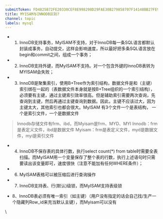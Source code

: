 ```yaml
---
submitToken: FD4825B72FE20330CEF8E998298D29FAE30B279858707F14148BB27FE9448A2B
title: MYISAM与INNODB区别?
channel: topic
labels: mysql
---
```


- 1. InnoDB支持事务，MyISAM不支持，对于InnoDB每一条SQL语言都默认封装成事务，自动提交，这样会影响速度，所以最好把多条SQL语言放在begin和commit之间，组成一个事务；

- 2. InnoDB支持外键，而MyISAM不支持。对一个包含外键的InnoDB表转为MYISAM会失败；

- 3. InnoDB是聚集索引，使用B+Tree作为索引结构，数据文件是和（主键）索引绑在一起的（表数据文件本身就是按B+Tree组织的一个索引结构），必须要有主键，通过主键索引效率很高。但是辅助索引需要两次查询，先查询到主键，然后再通过主键查询到数据。因此，主键不应该过大，因为主键太大，其他索引也都会很大。MyISAM 有3个文件一个是表结构， 一个是索引文件，一个是数据文件

>Innodb存储文件有frm、ibd，而Myisam是frm、MYD、MYI
Innodb：frm是表定义文件，ibd是数据文件
Myisam：frm是表定义文件，myd是数据文件，myi是索引文件

- 4. InnoDB不保存表的具体行数，执行select count(*) from table时需要全表扫描。而MyISAM用一个变量保存了整个表的行数，执行上述语句时只需要读出该变量即可，速度很快（注意不能加有任何WHERE条件）；

- 6. MyISAM表格可以被压缩后进行查询操作

- 7. InnoDB支持表、行(默认)级锁，而MyISAM支持表级锁

- 8、InnoDB表必须有唯一索引（如主键）（用户没有指定的话会自己找/生产一个隐藏列Row_id来充当默认主键），而Myisam可以没有


\
